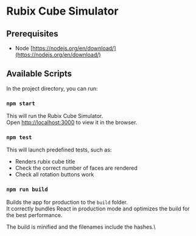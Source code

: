 # Rubix Cube Simulator

## Prerequisites

- Node [https://nodejs.org/en/download/](https://nodejs.org/en/download/)
## Available Scripts

In the project directory, you can run:

### `npm start`

This will run the Rubix Cube Simulator.\
Open [http://localhost:3000](http://localhost:3000) to view it in the browser.

### `npm test`

This will launch predefined tests, such as:

- Renders rubix cube title
- Check the correct number of faces are rendered
- Check all rotation buttons work

### `npm run build`

Builds the app for production to the `build` folder.\
It correctly bundles React in production mode and optimizes the build for the best performance.

The build is minified and the filenames include the hashes.\